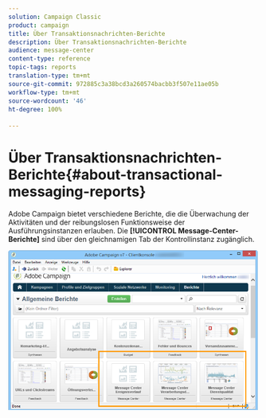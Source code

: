 ```yaml
---
solution: Campaign Classic
product: campaign
title: Über Transaktionsnachrichten-Berichte
description: Über Transaktionsnachrichten-Berichte
audience: message-center
content-type: reference
topic-tags: reports
translation-type: tm+mt
source-git-commit: 972885c3a38bcd3a260574bacbb3f507e11ae05b
workflow-type: tm+mt
source-wordcount: '46'
ht-degree: 100%

---
```



# Über Transaktionsnachrichten-Berichte{#about-transactional-messaging-reports}

Adobe Campaign bietet verschiedene Berichte, die die Überwachung der Aktivitäten und der reibungslosen Funktionsweise der Ausführungsinstanzen erlauben. Die **[!UICONTROL Message-Center-Berichte]** sind über den gleichnamigen Tab der Kontrollinstanz zugänglich.

![](assets/messagecenter_reporting_002.png)

